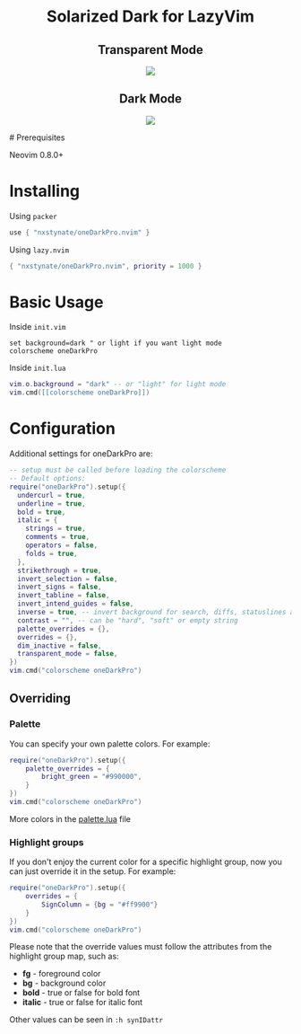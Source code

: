 <div align="center">
      <h1>Solarized Dark for LazyVim</h1>
     </div>
<div align="center">
<h2>Transparent Mode</h2>
<p align="center">
    <img src="./images/oneDarkProOnTransparent.png" />
</p>
<h2>Dark Mode</h2>
<p align="center">
    <img src="./images/oneDarkProOnDark.png" />
</p>
</div>
# Prerequisites

Neovim 0.8.0+

# Installing

Using `packer`

```lua
use { "nxstynate/oneDarkPro.nvim" }
```

Using `lazy.nvim`

```lua
{ "nxstynate/oneDarkPro.nvim", priority = 1000 }
```

# Basic Usage

Inside `init.vim`

```vim
set background=dark " or light if you want light mode
colorscheme oneDarkPro
```

Inside `init.lua`

```lua
vim.o.background = "dark" -- or "light" for light mode
vim.cmd([[colorscheme oneDarkPro]])
```

# Configuration

Additional settings for oneDarkPro are:

```lua
-- setup must be called before loading the colorscheme
-- Default options:
require("oneDarkPro").setup({
  undercurl = true,
  underline = true,
  bold = true,
  italic = {
    strings = true,
    comments = true,
    operators = false,
    folds = true,
  },
  strikethrough = true,
  invert_selection = false,
  invert_signs = false,
  invert_tabline = false,
  invert_intend_guides = false,
  inverse = true, -- invert background for search, diffs, statuslines and errors
  contrast = "", -- can be "hard", "soft" or empty string
  palette_overrides = {},
  overrides = {},
  dim_inactive = false,
  transparent_mode = false,
})
vim.cmd("colorscheme oneDarkPro")
```

## Overriding

### Palette

You can specify your own palette colors. For example:

```lua
require("oneDarkPro").setup({
    palette_overrides = {
        bright_green = "#990000",
    }
})
vim.cmd("colorscheme oneDarkPro")
```

More colors in the [palette.lua](lua/oneDarkPro/palette.lua) file

### Highlight groups

If you don't enjoy the current color for a specific highlight group, now you can just override it in the setup. For
example:

```lua
require("oneDarkPro").setup({
    overrides = {
        SignColumn = {bg = "#ff9900"}
    }
})
vim.cmd("colorscheme oneDarkPro")
```

Please note that the override values must follow the attributes from the highlight group map, such as:

- **fg** - foreground color
- **bg** - background color
- **bold** - true or false for bold font
- **italic** - true or false for italic font

Other values can be seen in `:h synIDattr`

